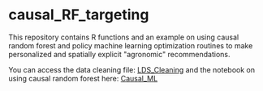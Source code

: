 # causal_RF_targeting
This repository contains R functions and an example on using causal random forest and policy machine learning optimization routines to make personalized and spatially explicit "agronomic" recommendations. 

You can access the data cleaning file: <a href="https://htmlpreview.github.io/?https://github.com/EiA2030-ex-ante/causal_RF_targeting/blob/main/LDS_cleaning_wheat_public.html" target="_blank"> LDS_Cleaning</a> and the notebook on using causal random forest here: <a href="https://eia2030-ex-ante.github.io/causal_RF_targeting/" target="_blank"> Causal_ML</a>


